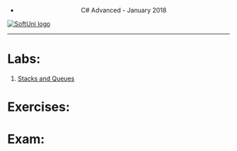* <p align="center"> C# Advanced - January 2018<p>
<a href="https://softuni.bg/trainings/1841/csharp-advanced-january-2018">  ![SoftUni logo][logo] <a/>
  		  
[logo]: http://innovationstarterbox.bg/wp-content/uploads/2016/05/Softuni_logo_trasparent.png "Logo Title Text 2"
 		 
 ---

<h1><strong>Labs:</strong></h1>
<ol type="1">
	<li><a href="">Stacks and Queues</a></li>
</ol>

<h1><strong>Exercises:</strong></h1>
<ol type="1">

</ol>

<h1><strong>Exam:</strong></h1>

<ul>
</ul>




